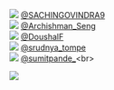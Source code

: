 
 ![](http://pbs.twimg.com/profile_images/1214225828076281856/vkxIRQAV_normal.jpg) [@SACHINGOVINDRA9](https://twitter.com/SACHINGOVINDRA9)<br>![](http://pbs.twimg.com/profile_images/1367915183398526978/grqxJ5Ev_normal.jpg) [@Archishman_Seng](https://twitter.com/Archishman_Seng)<br>![](http://pbs.twimg.com/profile_images/1380389801837228033/e-w2-Nvr_normal.jpg) [@DoushalF](https://twitter.com/DoushalF)<br>![](http://pbs.twimg.com/profile_images/1342815536451702784/a6HCHhb1_normal.jpg) [@srudnya_tompe](https://twitter.com/srudnya_tompe)<br>![](http://pbs.twimg.com/profile_images/1384815118072958978/emuivkQd_normal.jpg) [@sumitpande_](https://twitter.com/sumitpande_)<br> 

![](https://visitor-badge.laobi.icu/badge?page_id=ponder)
